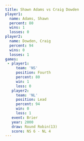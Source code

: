 ```yaml
---
title: Shawn Adams vs Craig Dowden
player1:             
  name: Adams, Shawn 
  percent: 80        
  wins: 1            
  losses: 0          
player2:             
  name: Dowden, Craig
  percent: 94        
  wins: 0            
  losses: 1          
games:
 - player1:          
     team: 'NS'      
     position: Fourth
     percent: 80     
     win: 1          
     loss: 0         
   player2:        
     team: 'NL'    
     position: Lead
     percent: 94   
     win: 0        
     loss: 1       
   event: Brier         
   year: 2000           
   draw: Round Robin(13)
   score: NS 6 - NL 4   
---
```

